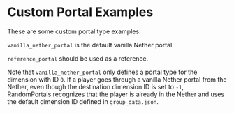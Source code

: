 # Custom Portal Examples

These are some custom portal type examples.

`vanilla_nether_portal` is the default vanilla Nether portal.

`reference_portal` should be used as a reference.

Note that `vanilla_nether_portal` only defines a portal type for the dimension with ID `0`.
If a player goes through a vanilla Nether portal from the Nether, even though the destination
dimension ID is set to `-1`, RandomPortals recognizes that the player is already in the Nether
and uses the default dimension ID defined in `group_data.json`.
